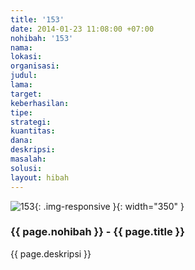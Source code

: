 ```yaml
---
title: '153'
date: 2014-01-23 11:08:00 +07:00
nohibah: '153'
nama: 
lokasi: 
organisasi: 
judul: 
lama: 
target: 
keberhasilan: 
tipe: 
strategi: 
kuantitas: 
dana: 
deskripsi: 
masalah: 
solusi: 
layout: hibah
---
```


![153](/static/img/hibahcms/153.png){: .img-responsive }{: width="350" }

### {{ page.nohibah }} - {{ page.title }}

{{ page.deskripsi }}
